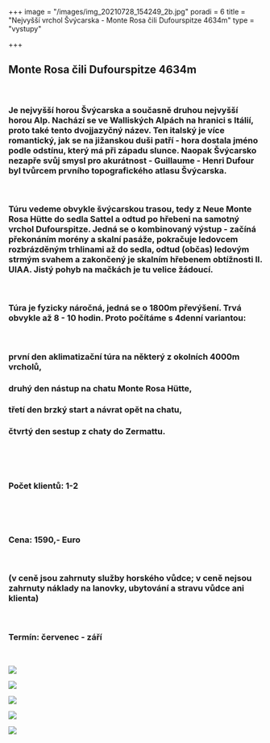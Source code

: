 +++
image = "/images/img_20210728_154249_2b.jpg"
poradi = 6
title = "Nejvyšší vrchol Švýcarska  - Monte Rosa čili Dufourspitze 4634m"
type = "vystupy"

+++
## **Monte Rosa čili Dufourspitze 4634m**

 

### Je nejvyšší horou Švýcarska a současně druhou nejvyšší horou Alp. Nachází se ve Walliských Alpách na hranici s Itálií, proto také tento dvojjazyčný název. Ten italský je více romantický, jak se na jižanskou duši patří - hora dostala jméno podle odstínu, který má při západu slunce. Naopak Švýcarsko nezapře svůj smysl pro akurátnost - Guillaume - Henri Dufour byl tvůrcem prvního topografického atlasu Švýcarska.

 

### Túru vedeme obvykle švýcarskou trasou, tedy z Neue Monte Rosa Hütte do sedla Sattel a odtud po hřebeni na samotný vrchol Dufourspitze. Jedná se o kombinovaný výstup - začíná překonáním morény a skalní pasáže, pokračuje ledovcem rozbrázděným trhlinami až do sedla, odtud (občas) ledovým strmým svahem a zakončený je skalním hřebenem obtížnosti II. UIAA. Jistý pohyb na mačkách je tu velice žádoucí.

 

### Túra je fyzicky náročná, jedná se o 1800m převýšení. Trvá obvykle až 8 - 10 hodin. Proto počítáme s 4denní variantou:

 

### první den aklimatizační túra na některý z okolních 4000m vrcholů,

### druhý den nástup na chatu Monte Rosa Hütte,

### třetí den brzký start a návrat opět na chatu,

### čtvrtý den sestup z chaty do Zermattu.

 

 

### Počet klientů: 1-2

 

 

### Cena: **1590,- Euro**

 

### (v ceně jsou zahrnuty služby horského vůdce; v ceně nejsou zahrnuty náklady na lanovky, ubytování a stravu vůdce ani klienta)

 

### Termín: červenec - září

 

![](/images/img_20210729_060249_7b.jpg)

![](/images/img_20210729_093309_4b.jpg)

![](/images/img_20210729_094735_1b.jpg)

![](/images/img_20210729_094727_4b.jpg)

![](/images/img_20210729_120134_5b.jpg)